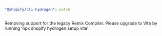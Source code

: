 ```yaml
---
"@shopify/cli-hydrogen": patch
---
```


Removing support for the legacy Remix Compiler. Please upgrade to Vite by running 'npx shopify hydrogen setup vite'
